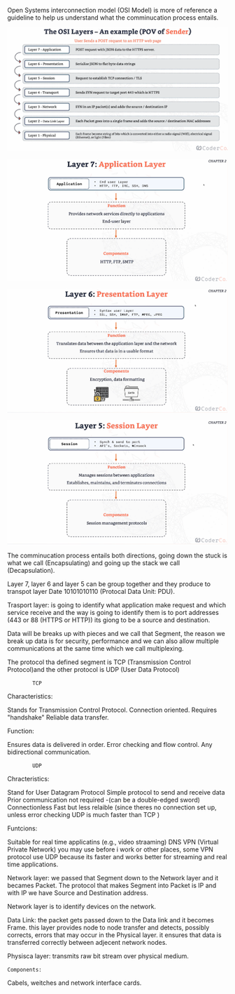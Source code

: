Open Systems interconnection model (OSI Model) is more of reference a guideline to help us understand what the comminucation process entails.

![Image Alt](https://github.com/hashim1sharif/DevOps-Journey/blob/042934aa0855397a2e434ca26abc1a982d2c7e0d/network/Screenshot%202025-08-18%20160220.png)


![Image Alt](https://github.com/hashim1sharif/DevOps-Journey/blob/02bd8ea5897cf95f0d05df76fdc012b9c0db71cf/network/Screenshot%202025-08-18%20160613.png)

![Image Alt](https://github.com/hashim1sharif/DevOps-Journey/blob/f2ec69d973af1d9bae4247af3dd8357274eb801e/network/Screenshot%202025-08-18%20160558.png)

![Image Alt](https://github.com/hashim1sharif/DevOps-Journey/blob/223d8546bf84dd62452dbfda74651a7ba98f5ff3/network/Screenshot%202025-08-18%20160546.png)

The comminucation process entails both directions, going down the stuck is what we call (Encapsulating) and going up the stack we call (Decapsulation).

Layer 7, layer 6 and layer 5 can be group together and they produce to transpot layer Date 10101010110 (Protocal Data Unit: PDU).

Trasport layer: is going to identify what application make request and which service receive and the way is going to identify them is to port addresses (443 or 88 (HTTPS or HTTP)) its giong to be a source and destination.

Data will be breaks up with pieces and we call that Segment, the reason we break up data is for security, performance and we can also allow multiple communications at the same time which we call multiplexing.

The protocol tha defined segment is TCP (Transmission Control Protocol)and the other protocol is UDP (User Data Protocol)

            TCP

Characteristics:

Stands for Transmission Control Protocol.
Connection oriented.
Requires "handshake"
Reliable data transfer.

Function:

Ensures data is delivered in order.
Error checking and flow control.
Any bidirectional communication.

            UDP

Chracteristics:

Stand for User Datagram Protocol
Simple protocol to send and receive data
Prior communication not required -(can be a double-edged sword)
Connectionless
Fast but less relaible (since theres no connection set up, unless error checking UDP is much faster than TCP )

Funtcions:

Suitable for real time applicatins (e.g., video straaming)
DNS
VPN (Virtual Private Network) you may use before i work or other places, some VPN protocol use UDP because its faster and works better for streaming and real time applications.

Network layer: we passed that Segment down to the Network layer and it becames Packet.
The protocol that makes Segment into Packet is IP and with IP we have Source and Destination address.

Network layer is to identify devices on the network.

Data Link: the packet gets passed down to the Data link and it becomes Frame. this layer provides node to node transfer and detects, possibly corrects, errors that may occur in the Physical layer. it ensures that data is transferred correctly between adjecent network nodes.

Physisca layer: transmits raw bit stream over physical medium.

    Components:

Cabels, weitches and network interface cards.

